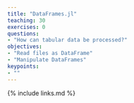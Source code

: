 ```yaml
---
title: "DataFrames.jl"
teaching: 30
exercises: 0
questions:
- "How can tabular data be processed?"
objectives:
- "Read files as DataFrame"
- "Manipulate DataFrames"
keypoints:
- ""
---
```


{% include links.md %}
